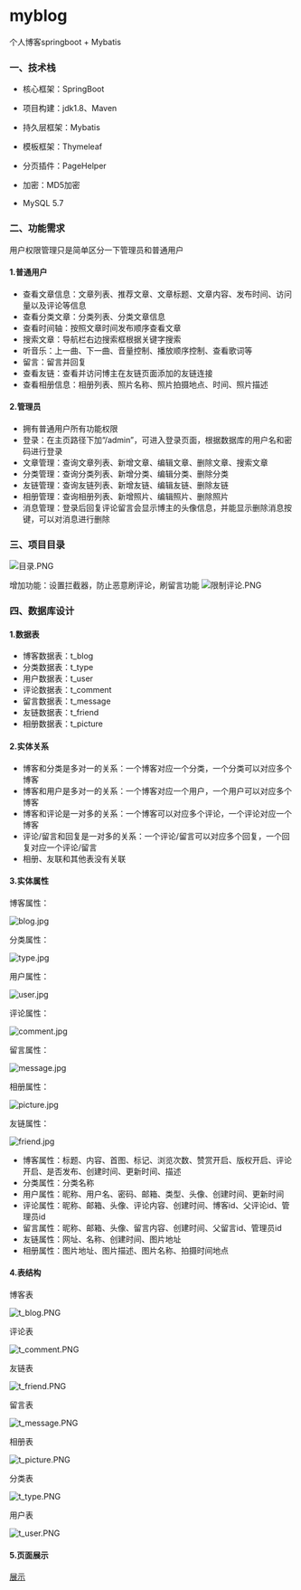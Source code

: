 # myblog
个人博客springboot + Mybatis

### 一、技术栈

- 核心框架：SpringBoot 
- 项目构建：jdk1.8、Maven
- 持久层框架：Mybatis
- 模板框架：Thymeleaf
- 分页插件：PageHelper
- 加密：MD5加密

- MySQL 5.7

### 二、功能需求

用户权限管理只是简单区分一下管理员和普通用户

#### 1.普通用户

- 查看文章信息：文章列表、推荐文章、文章标题、文章内容、发布时间、访问量以及评论等信息
- 查看分类文章：分类列表、分类文章信息
- 查看时间轴：按照文章时间发布顺序查看文章
- 搜索文章：导航栏右边搜索框根据关键字搜索
- 听音乐：上一曲、下一曲、音量控制、播放顺序控制、查看歌词等
- 留言：留言并回复
- 查看友链：查看并访问博主在友链页面添加的友链连接
- 查看相册信息：相册列表、照片名称、照片拍摄地点、时间、照片描述

#### 2.管理员

- 拥有普通用户所有功能权限
- 登录：在主页路径下加“/admin”，可进入登录页面，根据数据库的用户名和密码进行登录
- 文章管理：查询文章列表、新增文章、编辑文章、删除文章、搜索文章
- 分类管理：查询分类列表、新增分类、编辑分类、删除分类
- 友链管理：查询友链列表、新增友链、编辑友链、删除友链
- 相册管理：查询相册列表、新增照片、编辑照片、删除照片
- 消息管理：登录后回复评论留言会显示博主的头像信息，并能显示删除消息按键，可以对消息进行删除

### 三、项目目录

![目录.PNG](https://github.com/Dragenus/myblog/blob/main/%E7%9B%AE%E5%BD%95.PNG?raw=true)

增加功能：设置拦截器，防止恶意刷评论，刷留言功能
![限制评论.PNG](https://github.com/Dragenus/myblog/blob/main/%E9%99%90%E5%88%B6%E8%AF%84%E8%AE%BA.PNG?raw=true)

### 四、数据库设计

#### 1.数据表

- 博客数据表：t_blog
- 分类数据表：t_type
- 用户数据表：t_user
- 评论数据表：t_comment
- 留言数据表：t_message
- 友链数据表：t_friend
- 相册数据表：t_picture

#### 2.实体关系

- 博客和分类是多对一的关系：一个博客对应一个分类，一个分类可以对应多个博客
- 博客和用户是多对一的关系：一个博客对应一个用户，一个用户可以对应多个博客
- 博客和评论是一对多的关系：一个博客可以对应多个评论，一个评论对应一个博客
- 评论/留言和回复是一对多的关系：一个评论/留言可以对应多个回复，一个回复对应一个评论/留言
- 相册、友联和其他表没有关联

#### 3.实体属性

博客属性：

![blog.jpg](https://github.com/Dragenus/myblog/blob/main/blog.jpg?raw=true)

分类属性：

![type.jpg](https://github.com/Dragenus/myblog/blob/main/type.jpg?raw=true)

用户属性：

![user.jpg](https://github.com/Dragenus/myblog/blob/main/user.jpg?raw=true)

评论属性：

![comment.jpg](https://github.com/Dragenus/myblog/blob/main/comment.jpg?raw=true)

留言属性：

![message.jpg](https://github.com/Dragenus/myblog/blob/main/message.jpg?raw=true)

相册属性：

![picture.jpg](https://github.com/Dragenus/myblog/blob/main/picture.jpg?raw=true)

友链属性：

![friend.jpg](https://github.com/Dragenus/myblog/blob/main/friend.jpg?raw=true)





- 博客属性：标题、内容、首图、标记、浏览次数、赞赏开启、版权开启、评论开启、是否发布、创建时间、更新时间、描述
- 分类属性：分类名称
- 用户属性：昵称、用户名、密码、邮箱、类型、头像、创建时间、更新时间
- 评论属性：昵称、邮箱、头像、评论内容、创建时间、博客id、父评论id、管理员id
- 留言属性：昵称、邮箱、头像、留言内容、创建时间、父留言id、管理员id
- 友链属性：网址、名称、创建时间、图片地址
- 相册属性：图片地址、图片描述、图片名称、拍摄时间地点

#### 4.表结构

博客表

![t_blog.PNG](https://github.com/Dragenus/myblog/blob/main/t_blog.PNG?raw=true)

评论表

![t_comment.PNG](https://github.com/Dragenus/myblog/blob/main/t_comment.PNG?raw=true)

友链表

![t_friend.PNG](https://github.com/Dragenus/myblog/blob/main/t_friend.PNG?raw=true)

留言表

![t_message.PNG](https://github.com/Dragenus/myblog/blob/main/t_message.PNG?raw=true)

相册表

![t_picture.PNG](https://github.com/Dragenus/myblog/blob/main/t_picture.PNG?raw=true)

分类表

![t_type.PNG](https://github.com/Dragenus/myblog/blob/main/t_type.PNG?raw=true)

用户表

![t_user.PNG](https://github.com/Dragenus/myblog/blob/main/t_user.PNG?raw=true)

#### 5.页面展示
[展示](https://github.com/Dragenus/myblog/tree/main)
